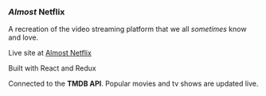 ### *Almost* Netflix

A recreation of the video streaming platform that we all *sometimes* know and love.

Live site at [Almost Netflix](https://almostnetflix.onrender.com/)

Built with React and Redux

Connected to the **TMDB API**. Popular movies and tv shows are updated live.
